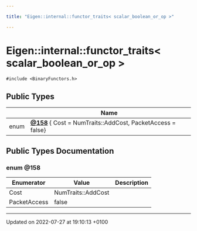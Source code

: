```yaml
---

title: "Eigen::internal::functor_traits< scalar_boolean_or_op >"

---
```


# Eigen::internal::functor_traits< scalar_boolean_or_op >






`#include <BinaryFunctors.h>`

## Public Types

|                | Name           |
| -------------- | -------------- |
| enum| **[@158](http://example.org/classes/structeigen_1_1internal_1_1functor__traits_3_01scalar__boolean__or__op_01_4/#enum-@158)** { Cost = NumTraits<bool>::AddCost, PacketAccess = false} |

## Public Types Documentation

### enum @158

| Enumerator | Value | Description |
| ---------- | ----- | ----------- |
| Cost | NumTraits<bool>::AddCost|   |
| PacketAccess | false|   |




-------------------------------

Updated on 2022-07-27 at 19:10:13 +0100